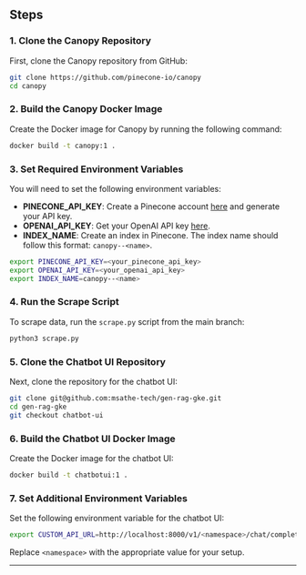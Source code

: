## Steps

### 1. Clone the Canopy Repository
First, clone the Canopy repository from GitHub:

```bash
git clone https://github.com/pinecone-io/canopy
cd canopy
```

### 2. Build the Canopy Docker Image

Create the Docker image for Canopy by running the following command:

```bash
docker build -t canopy:1 .
```

### 3. Set Required Environment Variables

You will need to set the following environment variables:

- **PINECONE_API_KEY**: Create a Pinecone account [here](https://www.pinecone.io) and generate your API key.
- **OPENAI_API_KEY**: Get your OpenAI API key [here](https://beta.openai.com/signup/).
- **INDEX_NAME**: Create an index in Pinecone. The index name should follow this format: `canopy--<name>`.

```bash
export PINECONE_API_KEY=<your_pinecone_api_key>
export OPENAI_API_KEY=<your_openai_api_key>
export INDEX_NAME=canopy--<name>
```

### 4. Run the Scrape Script

To scrape data, run the `scrape.py` script from the main branch:

```bash
python3 scrape.py
```

### 5. Clone the Chatbot UI Repository

Next, clone the repository for the chatbot UI:

```bash
git clone git@github.com:msathe-tech/gen-rag-gke.git
cd gen-rag-gke
git checkout chatbot-ui
```

### 6. Build the Chatbot UI Docker Image

Create the Docker image for the chatbot UI:

```bash
docker build -t chatbotui:1 .
```

### 7. Set Additional Environment Variables

Set the following environment variable for the chatbot UI:

```bash
export CUSTOM_API_URL=http://localhost:8000/v1/<namespace>/chat/completions
```

Replace `<namespace>` with the appropriate value for your setup.

---


